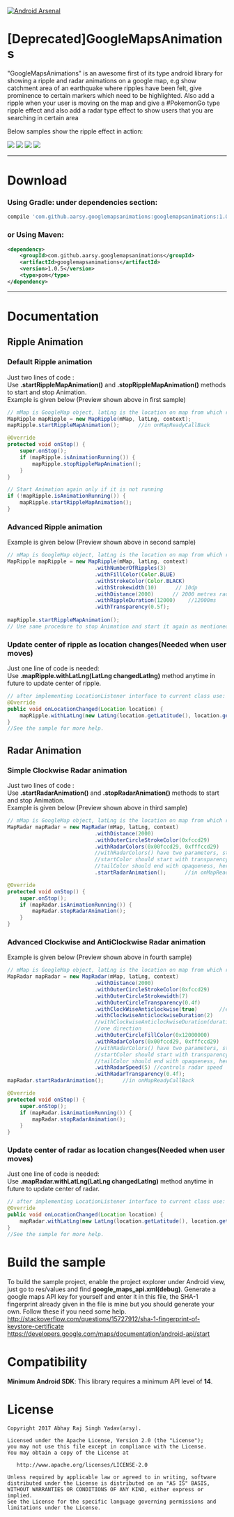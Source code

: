 [![Android Arsenal](https://img.shields.io/badge/Android%20Arsenal-GoogleMapsAnimations-green.svg?style=true)](https://android-arsenal.com/details/1/5070)

# [Deprecated]GoogleMapsAnimations        

"GoogleMapsAnimations" is an awesome first of its type android library for showing a ripple and radar animations on a google map, e.g show catchment area of an earthquake where ripples have been felt, give prominence to certain markers which need to be highlighted. Also add a ripple when your user is moving on the map and give a #PokemonGo type ripple effect and also add a radar type effect to show users that you are searching in certain area

Below samples show the ripple effect in action:

<img src="/gifs/Sample2.gif" > <img src="/gifs/Sample1.gif" > <img src="/gifs/Sample3.gif"> <img src="/gifs/Sample4.gif">

------    

# Download    
### Using Gradle: under dependencies section:   
```gradle
compile 'com.github.aarsy.googlemapsanimations:googlemapsanimations:1.0.5'
```
### or Using Maven:
```xml  
<dependency>
    <groupId>com.github.aarsy.googlemapsanimations</groupId>
    <artifactId>googlemapsanimations</artifactId>
    <version>1.0.5</version>
    <type>pom</type>
</dependency>
```

------

# Documentation

## Ripple Animation

### Default Ripple animation
Just two lines of code :  
Use **.startRippleMapAnimation()** and **.stopRippleMapAnimation()** methods to start and stop Animation.     
Example is given below (Preview shown above in first sample)    
```java  
// mMap is GoogleMap object, latLng is the location on map from which ripple should start
MapRipple mapRipple = new MapRipple(mMap, latLng, context);
mapRipple.startRippleMapAnimation();      //in onMapReadyCallBack

@Override
protected void onStop() {
    super.onStop();
    if (mapRipple.isAnimationRunning()) {
        mapRipple.stopRippleMapAnimation();
    }
}

// Start Animation again only if it is not running
if (!mapRipple.isAnimationRunning()) {
    mapRipple.startRippleMapAnimation();
}
```
### Advanced Ripple animation

Example is given below (Preview shown above in second sample)    
```java  
// mMap is GoogleMap object, latLng is the location on map from which ripple should start
MapRipple mapRipple = new MapRipple(mMap, latLng, context)
                            .withNumberOfRipples(3)
                            .withFillColor(Color.BLUE)
                            .withStrokeColor(Color.BLACK)
                            .withStrokewidth(10)      // 10dp
                            .withDistance(2000)      // 2000 metres radius
                            .withRippleDuration(12000)    //12000ms
                            .withTransparency(0.5f);
                    
mapRipple.startRippleMapAnimation();
// Use same procedure to stop Animation and start it again as mentioned anove in Default Ripple Animation Sample
```
### Update center of ripple as location changes(Needed when user moves)
Just one line of code is needed:  
Use **.mapRipple.withLatLng(LatLng changedLatlng)** method anytime in future to update center of ripple.    
```java  
// after implementing LocationListener interface to current class use:
@Override
public void onLocationChanged(Location location) {
    mapRipple.withLatLng(new LatLng(location.getLatitude(), location.getLongitude()));
}
//See the sample for more help.
```
## Radar Animation

### Simple Clockwise Radar animation
Just two lines of code :  
Use **.startRadarAnimation()** and **.stopRadarAnimation()** methods to start and stop Animation.     
Example is given below (Preview shown above in third sample)    
```java  
// mMap is GoogleMap object, latLng is the location on map from which ripple should start
MapRadar mapRadar = new MapRadar(mMap, latLng, context)
                            .withDistance(2000)
                            .withOuterCircleStrokeColor(0xfccd29)
                            .withRadarColors(0x00fccd29, 0xfffccd29)
                            //withRadarColors() have two parameters, startColor and tailColor respectively
                            //startColor should start with transparency, here 00 in front of fccd29 indicates fully transparent
                            //tailColor should end with opaqueness, here f in front of fccd29 indicates fully opaque
                            .startRadarAnimation();      //in onMapReadyCallBack

@Override
protected void onStop() {
    super.onStop();
    if (mapRadar.isAnimationRunning()) {
        mapRadar.stopRadarAnimation();
    }
}
```
### Advanced Clockwise and AntiClockwise Radar animation

Example is given below (Preview shown above in fourth sample)    
```java  
// mMap is GoogleMap object, latLng is the location on map from which ripple should start
MapRadar mapRadar = new MapRadar(mMap, latLng, context)
                            .withDistance(2000)
                            .withOuterCircleStrokeColor(0xfccd29)
                            .withOuterCircleStrokewidth(7)
                            .withOuterCircleTransparency(0.4f)
                            .withClockWiseAnticlockwise(true)		//enable both side rotation
                            .withClockwiseAnticlockwiseDuration(2)
                            //withClockwiseAnticlockwiseDuration(duration), here duration denotes how much cycles should animation makes in 
                            //one direction
                            .withOuterCircleFillColor(0x12000000)
                            .withRadarColors(0x00fccd29, 0xfffccd29)
                            //withRadarColors() have two parameters, startColor and tailColor respectively
                            //startColor should start with transparency, here 00 in front of fccd29 indicates fully transparent
                            //tailColor should end with opaqueness, here f in front of fccd29 indicates fully opaque
                            .withRadarSpeed(5) //controls radar speed
                            .withRadarTransparency(0.4f);
mapRadar.startRadarAnimation();      //in onMapReadyCallBack

@Override
protected void onStop() {
    super.onStop();
    if (mapRadar.isAnimationRunning()) {
        mapRadar.stopRadarAnimation();
    }
}
```
### Update center of radar as location changes(Needed when user moves)
Just one line of code is needed:  
Use **.mapRadar.withLatLng(LatLng changedLatlng)** method anytime in future to update center of radar.    
```java  
// after implementing LocationListener interface to current class use:
@Override
public void onLocationChanged(Location location) {
    mapRadar.withLatLng(new LatLng(location.getLatitude(), location.getLongitude()));
}
//See the sample for more help.
```
# Build the sample
To build the sample project, enable the project explorer under Android view, just go to res/values and find **google_maps_api.xml(debug)**. Generate a google maps API key for yourself and enter it in this file, the SHA-1 fingerprint already given in the file is mine but you should generate your own. Follow these if you need some help.
http://stackoverflow.com/questions/15727912/sha-1-fingerprint-of-keystore-certificate
https://developers.google.com/maps/documentation/android-api/start

# Compatibility

**Minimum Android SDK**: This library requires a minimum API level of **14**.    

# License

    Copyright 2017 Abhay Raj Singh Yadav(arsy).

    Licensed under the Apache License, Version 2.0 (the "License");
    you may not use this file except in compliance with the License.
    You may obtain a copy of the License at

       http://www.apache.org/licenses/LICENSE-2.0

    Unless required by applicable law or agreed to in writing, software
    distributed under the License is distributed on an "AS IS" BASIS,
    WITHOUT WARRANTIES OR CONDITIONS OF ANY KIND, either express or implied.
    See the License for the specific language governing permissions and
    limitations under the License.


